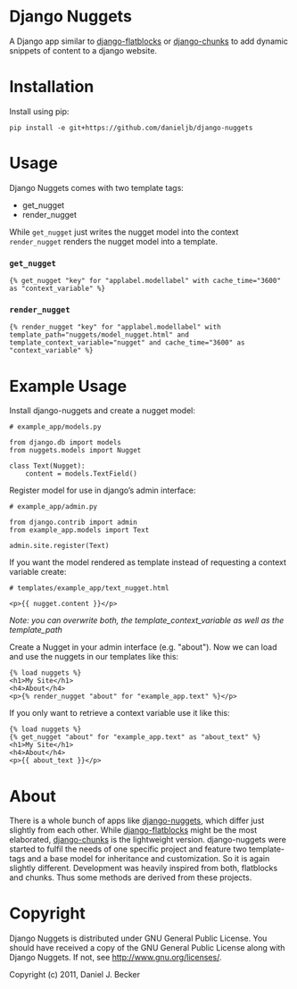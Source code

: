 # Django Nuggets #

A Django app similar to [django-flatblocks][flatblocks] or [django-chunks][chunks] to add dynamic snippets of content to a django website. 

# Installation #

Install using pip:

    pip install -e git+https://github.com/danieljb/django-nuggets

# Usage #

Django Nuggets comes with two template tags:

 - get_nugget
 - render_nugget

While `get_nugget` just writes the nugget model into the context `render_nugget` renders the nugget model into a template.

### `get_nugget` ###

    {% get_nugget "key" for "applabel.modellabel" with cache_time="3600" as "context_variable" %}

### `render_nugget` ###

    {% render_nugget "key" for "applabel.modellabel" with template_path="nuggets/model_nugget.html" and template_context_variable="nugget" and cache_time="3600" as "context_variable" %}

# Example Usage #

Install django-nuggets and create a nugget model:

    # example_app/models.py

    from django.db import models
    from nuggets.models import Nugget

    class Text(Nugget):
        content = models.TextField()

Register model for use in django’s admin interface:

    # example_app/admin.py

    from django.contrib import admin
    from example_app.models import Text

    admin.site.register(Text)

If you want the model rendered as template instead of requesting a context variable create:

    # templates/example_app/text_nugget.html

    <p>{{ nugget.content }}</p>

*Note: you can overwrite both, the template_context_variable as well as the template_path*

Create a Nugget in your admin interface (e.g. "about"). Now we can load and use the nuggets in our templates like this:

    {% load nuggets %}
    <h1>My Site</h1>
    <h4>About</h4>
    <p>{% render_nugget "about" for "example_app.text" %}</p>

If you only want to retrieve a context variable use it like this:

    {% load nuggets %}
    {% get_nugget "about" for "example_app.text" as "about_text" %}
    <h1>My Site</h1>
    <h4>About</h4>
    <p>{{ about_text }}</p>


# About #

There is a whole bunch of apps like [django-nuggets][nuggets], which differ just slightly from each other. While [django-flatblocks][flatblocks] might be the most elaborated, [django-chunks][chunks] is the lightweight version. 
django-nuggets were started to fulfil the needs of one specific project and feature two template-tags and a base model for inheritance and customization. So it is again slightly different. Development was heavily inspired from both, flatblocks and chunks. Thus some methods are derived from these projects. 


# Copyright #

Django Nuggets is distributed under GNU General Public License. 
You should have received a copy of the GNU General Public License along 
with Django Nuggets. 
If not, see <http://www.gnu.org/licenses/>.

Copyright (c) 2011, Daniel J. Becker

[nuggets]: https://github.com/danieljb/django-nuggets   "django-nuggets"
[flatblocks]: https://github.com/zerok/django-flatblocks/   "django-flatblocks"
[chunks]: https://github.com/clintecker/django-chunks   "django-chunks"